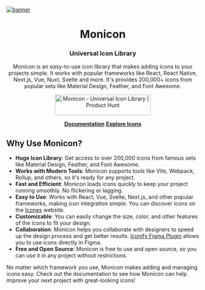<a href="https://monicon-docs.vercel.app/" target="_blank" rel="noopener">
  <picture>
    <source srcset="https://github.com/user-attachments/assets/720e6358-9466-4992-8214-71aa7b65c723" />
    <img alt="banner" src="https://github.com/user-attachments/assets/720e6358-9466-4992-8214-71aa7b65c723" />
  </picture>
</a>

<h1 align="center">Monicon</h1>

<h3 align="center">
Universal Icon Library
</h3>

<div align="center">
<p>  
  Monicon is an easy-to-use icon library that makes adding icons to your projects simple. It works with popular frameworks like React, React Native, Next.js, Vue, Nuxt, Svelte and more. It's provides 200,000+ icons  from popular sets like Material Design, Feather, and Font Awesome.
</p>

<a href="https://www.producthunt.com/posts/monicon?embed=true&utm_source=badge-featured&utm_medium=badge&utm_souce=badge-monicon" target="_blank"><img src="https://api.producthunt.com/widgets/embed-image/v1/featured.svg?post_id=641308&theme=light" alt="Monicon - Universal&#0032;Icon&#0032;Library | Product Hunt" style="width: 250px; height: 54px;" width="250" height="54" /></a>

<p>
  <strong><a href="https://monicon-docs.vercel.app">Documentation</a></strong>
  <strong><a href="https://icones.js.org/">Explore Icons</a></strong>
</p>
</div>




## Why Use Monicon?

- **Huge Icon Library**: Get access to over 200,000 icons from famous sets like Material Design, Feather, and Font Awesome.
- **Works with Modern Tools**: Monicon supports tools like Vite, Webpack, Rollup, and others, so it's ready for any project.
- **Fast and Efficient**: Monicon loads icons quickly to keep your project running smoothly. No flickering or lagging.
- **Easy to Use**: Works with React, Vue, Svelte, Next.js, and other popular frameworks, making icon integration simple. You can discover icons on the [Icones](https://icones.js.org/) website.
- **Customizable**: You can easily change the size, color, and other features of the icons to fit your design.
- **Collaboration**: Monicon helps you collaborate with designers to speed up the design process and get better results. [Iconify Figma Plugin](https://www.figma.com/community/plugin/735098390272716381/iconify) allows you to use icons directly in Figma.
- **Free and Open Source**: Monicon is free to use and open source, so you can use it in any project without restrictions.

No matter which framework you use, Monicon makes adding and managing icons easy. Check out the documentation to see how Monicon can help improve your next project with great-looking icons!
